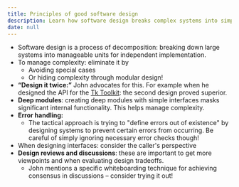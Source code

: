 ```yaml
---
title: Principles of good software design
description: Learn how software design breaks complex systems into simple, manageable modules with deep interfaces, error prevention, and effective design reviews to create better APIs and reduce complexity.
date: null
---
```


- Software design is a process of decomposition: breaking down large systems into manageable units for independent implementation.
- To manage complexity: eliminate it by
  - Avoiding special cases
  - Or hiding complexity through modular design!
- **“Design it twice:”** John advocates for this. For example when he designed the API for the [Tk Toolkit](https://substack.com/redirect/be933e4d-bfc9-4c23-abc0-8ec11693a0d0?j=eyJ1IjoiMzZjZzQifQ._O5LQ8gm17FUHREmkIpFc9EN343q2guSXSmB2Xjimcw): the second design proved superior.
- **Deep modules**: creating deep modules with simple interfaces masks significant internal functionality. This helps manage complexity.
- **Error handling:**
  - The tactical approach is trying to "define errors out of existence" by designing systems to prevent certain errors from occurring. Be careful of simply ignoring necessary error checks though!
- When designing interfaces: consider the caller's perspective
- **Design reviews and discussions**: these are important to get more viewpoints and when evaluating design tradeoffs.
  - John mentions a specific whiteboarding technique for achieving consensus in discussions – consider trying it out!

